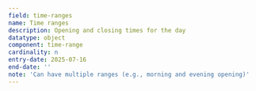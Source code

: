 ```yaml
---
field: time-ranges
name: Time ranges
description: Opening and closing times for the day
datatype: object
component: time-range
cardinality: n
entry-date: 2025-07-16
end-date: ''
note: 'Can have multiple ranges (e.g., morning and evening opening)'
---
```

